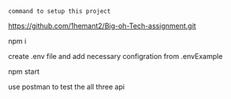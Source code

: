 `command to setup this project `

https://github.com/1hemant2/Big-oh-Tech-assignment.git

npm i 

create .env file and add necessary configration from .envExample 

npm start 

use postman to test the all three api 
